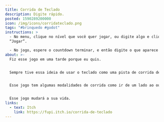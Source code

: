 ```yaml
---
title: Corrida de Teclado
description: Digite rápido.
posted: 1590289200000
icon: /img/icons/corridateclado.png
tags: "#brinquedo #godot"
instructions: >
  - No menu, clique no nível que você quer jogar, ou digite algo e clique em
  “Jogar”.

  - No jogo, espere o countdown terminar, e então digite o que aparece no topo da tela o mais rápido que conseguir.
about: >-
  Fiz esse jogo em uma tarde porque eu quis.


  Sempre tive essa ideia de usar o teclado como uma pista de corrida de dedo, onde você tem que ir de um lado ao outro apertando em todas as teclas.


  Esse jogo tem algumas modalidades de corrida como ir de um lado ao outro, ir e voltar, fazer um loop no teclado, corrida com obstáculos, e você também pode criar seu próprio nível.


  Esse jogo mudará a sua vida.
links:
  - text: Itch
    link: https://fupi.itch.io/corrida-de-teclado
---
```


<itch url="https://itch.io/embed-upload/2296151?color=000000"></itch>
